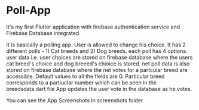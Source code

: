 # Poll-App
It's my first Flutter application with firebase authentication service and Firebase Database integrated.

It is basically a polling app.
User is allowed to change his choice.
It has 2 different polls - 1) Cat breeds and 2) Dog breeds.
each poll has 4 options.
user data i.e. user choices are stored on firebase database where the users cat breed's choice and dog breeed's chioice is stored.
net poll data is also stored on firebase database where the net votes for a partcular breed are accessible.
Default values to all the fields are 0.
Particular breed corresponds to a partiuclar number which can be seen in the breedsdata.dart file
App updates the user vote in the database as he votes.

You can see the App Screenshots in screenshots folder
